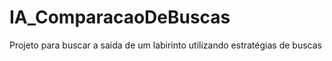 # IA_ComparacaoDeBuscas
 Projeto para buscar a saida de um labirinto utilizando estratégias de buscas
